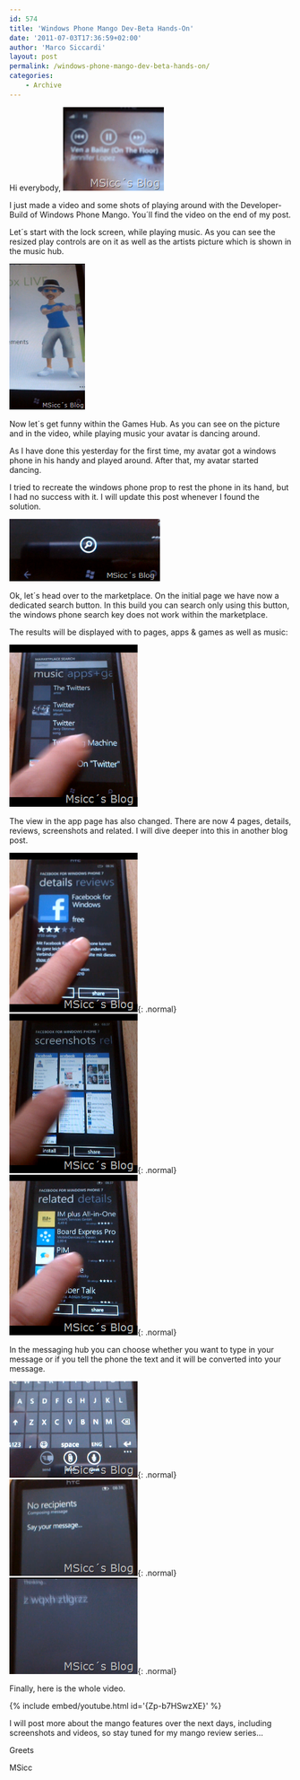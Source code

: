 ```yaml
---
id: 574
title: 'Windows Phone Mango Dev-Beta Hands-On'
date: '2011-07-03T17:36:59+02:00'
author: 'Marco Siccardi'
layout: post
permalink: /windows-phone-mango-dev-beta-hands-on/
categories:
    - Archive
---
```


Hi everybody, ![PlayerLockScreen")](/assets/img/2011/07/playerlockscreen.png)


I just made a video and some shots of playing around with the Developer-Build of Windows Phone Mango. You´ll find the video on the end of my post.

Let´s start with the lock screen, while playing music. As you can see the resized play controls are on it as well as the artists picture which is shown in the music hub.

![dancinavatar](/assets/img/2011/07/dancinavatar.png)


Now let´s get funny within the Games Hub. As you can see on the picture and in the video, while playing music your avatar is dancing around.

As I have done this yesterday for the first time, my avatar got a windows phone in his handy and played around. After that, my avatar started dancing.

I tried to recreate the windows phone prop to rest the phone in its hand, but I had no success with it. I will update this post whenever I found the solution.

![marketplace search](/assets/img/2011/07/marketplace-search.png)

Ok, let´s head over to the marketplace. On the initial page we have now a dedicated search button. In this build you can search only using this button, the windows phone search key does not work within the marketplace.

The results will be displayed with to pages, apps &amp; games as well as music:

![searchresultapp](/assets/img/2011/07/searchresultmusic.png)


The view in the app page has also changed. There are now 4 pages, details, reviews, screenshots and related. I will dive deeper into this in another blog post.

![insidemp1](/assets/img/2011/07/insidemp1.png "insidemp1"){: .normal}
![insidemp2](/assets/img/2011/07/insidemp2.png "insidemp2"){: .normal}
![insidemp3](/assets/img/2011/07/insidemp3.png "insidemp3"){: .normal}

In the messaging hub you can choose whether you want to type in your message or if you tell the phone the text and it will be converted into your message.

![speechtotext1](/assets/img/2011/07/speechtotext1.png "speechtotext1"){: .normal}
![speechtotext2](/assets/img/2011/07/speechtotext2.png "speechtotext2"){: .normal}
![speechtotext3](/assets/img/2011/07/speechtotext3.png "speechtotext3"){: .normal}


Finally, here is the whole video.

{% include embed/youtube.html id='{Zp-b7HSwzXE}' %}

I will post more about the mango features over the next days, including screenshots and videos, so stay tuned for my mango review series…

Greets

MSicc